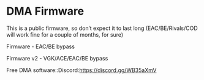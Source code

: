 # DMA Firmware
This is a public firmware, so don’t expect it to last long (EAC/BE/Rivals/COD will work fine for a couple of months, for sure) 

Firmware - EAC/BE bypass

Firmware v2 - VGK/ACE/EAC/BE bypass

Free DMA software::Discord:https://discord.gg/WB35aXmV
